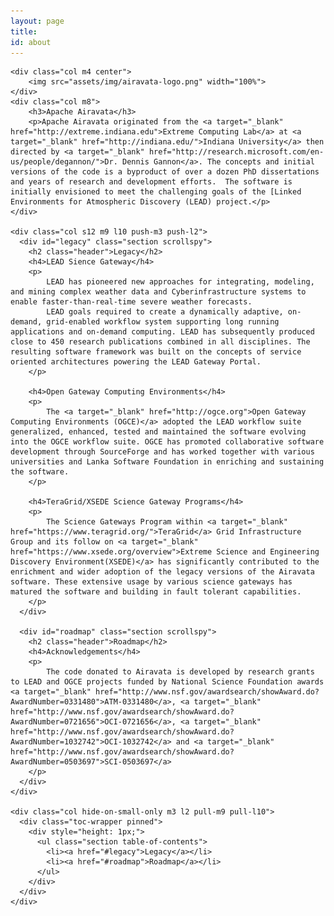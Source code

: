 ```yaml
---
layout: page
title:
id: about
---
```


  <div class="row">

    <div class="col m4 center">
        <img src="assets/img/airavata-logo.png" width="100%">
    </div>
    <div class="col m8">
        <h3>Apache Airavata</h3>
        <p>Apache Airavata originated from the <a target="_blank" href="http://extreme.indiana.edu">Extreme Computing Lab</a> at <a target="_blank" href="http://indiana.edu/">Indiana University</a> then directed by <a target="_blank" href="http://research.microsoft.com/en-us/people/degannon/">Dr. Dennis Gannon</a>. The concepts and initial versions of the code is a byproduct of over a dozen PhD dissertations and years of research and development efforts.  The software is initially envisioned to meet the challenging goals of the [Linked Environments for Atmospheric Discovery (LEAD) project.</p>
    </div>

    <div class="col s12 m9 l10 push-m3 push-l2">
      <div id="legacy" class="section scrollspy">
        <h2 class="header">Legacy</h2>
        <h4>LEAD Sience Gateway</h4>
        <p>
            LEAD has pioneered new approaches for integrating, modeling, and mining complex weather data and Cyberinfrastructure systems to enable faster-than-real-time severe weather forecasts. 
            LEAD goals required to create a dynamically adaptive, on-demand, grid-enabled workflow system supporting long running applications and on-demand computing. LEAD has subsequently produced close to 450 research publications combined in all disciplines. The resulting software framework was built on the concepts of service oriented architectures powering the LEAD Gateway Portal.
        </p>

        <h4>Open Gateway Computing Environments</h4>
        <p>
            The <a target="_blank" href="http://ogce.org">Open Gateway Computing Environments (OGCE)</a> adopted the LEAD workflow suite generalized, enhanced, tested and maintained the software evolving into the OGCE workflow suite. OGCE has promoted collaborative software development through SourceForge and has worked together with various universities and Lanka Software Foundation in enriching and sustaining the software.
        </p>

        <h4>TeraGrid/XSEDE Science Gateway Programs</h4>
        <p>
            The Science Gateways Program within <a target="_blank" href="https://www.teragrid.org/">TeraGrid</a> Grid Infrastructure Group and its follow on <a target="_blank" href="https://www.xsede.org/overview">Extreme Science and Engineering Discovery Environment(XSEDE)</a> has significantly contributed to the enrichment and wider adoption of the legacy versions of the Airavata software. These extensive usage by various science gateways has matured the software and building in fault tolerant capabilities.
        </p>
      </div>

      <div id="roadmap" class="section scrollspy">
        <h2 class="header">Roadmap</h2>
        <h4>Acknowledgements</h4>
        <p>
            The code donated to Airavata is developed by research grants to LEAD and OGCE projects funded by National Science Foundation awards <a target="_blank" href="http://www.nsf.gov/awardsearch/showAward.do?AwardNumber=0331480">ATM-0331480</a>, <a target="_blank" href="http://www.nsf.gov/awardsearch/showAward.do?AwardNumber=0721656">OCI-0721656</a>, <a target="_blank" href="http://www.nsf.gov/awardsearch/showAward.do?AwardNumber=1032742">OCI-1032742</a> and <a target="_blank" href="http://www.nsf.gov/awardsearch/showAward.do?AwardNumber=0503697">SCI-0503697</a>
        </p>
      </div>
    </div>

    <div class="col hide-on-small-only m3 l2 pull-m9 pull-l10">
      <div class="toc-wrapper pinned">
        <div style="height: 1px;">
          <ul class="section table-of-contents">
            <li><a href="#legacy">Legacy</a></li>
            <li><a href="#roadmap">Roadmap</a></li>
          </ul>
        </div>
      </div>
    </div>

  </div>